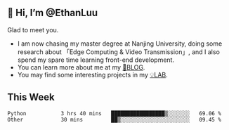 ## 👋 Hi, I’m @EthanLuu

Glad to meet you.

- I am now chasing my master degree at Nanjing University, doing some research about 「Edge Computing & Video Transmission」, and I also spend my spare time learning front-end development.
- You can learn more about me at my [📝BLOG](https://blog.ethanloo.cn).
- You may find some interesting projects in my [💡LAB](https://lab.ethanloo.cn).

## This Week
<!--START_SECTION:waka-->

```text
Python           3 hrs 40 mins   █████████████████▒░░░░░░░   69.06 %
Other            30 mins         ██▒░░░░░░░░░░░░░░░░░░░░░░   09.45 %
```

<!--END_SECTION:waka-->
